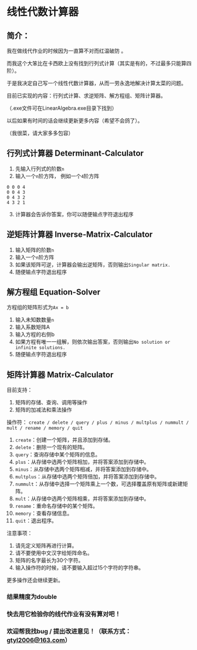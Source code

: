 # 线性代数计算器
## 简介：
我在做线代作业的时候因为一直算不对而红温破防 。

而我这个大笨比在卡西欧上没有找到行列式计算（其实是有的，不过最多只能算四阶）。

于是我决定自己写一个线性代数计算器，从而一劳永逸地解决计算太菜的问题。

目前已实现的内容：行列式计算、求逆矩阵、解方程组、矩阵计算器。

（.exe文件可在LinearAlgebra.exe目录下找到）

以后如果有时间的话会继续更新更多内容（希望不会鸽了）。

（我很菜，请大家多多包容）

## 行列式计算器 Determinant-Calculator
1. 先输入行列式的阶数`n`
2. 输入一个`n`阶方阵， 例如一个`4`阶方阵
 ```
 0 0 0 4
 0 0 4 3
 0 4 3 2
 4 3 2 1
 ```
3. 计算器会告诉你答案，你可以随便输点字符退出程序

## 逆矩阵计算器 Inverse-Matrix-Calculator
1. 输入矩阵的阶数`n`
2. 输入一个`n`阶方阵
3. 如果该矩阵可逆，计算器会输出逆矩阵，否则输出`Singular matrix.`
4. 随便输点字符退出程序

## 解方程组 Equation-Solver
方程组的矩阵形式为`Ax = b`
1. 输入未知数数量`n`
2. 输入系数矩阵A
3. 输入方程的右侧b
4. 如果方程有唯一一组解，则依次输出答案，否则输出`No solution or infinite solutions.`
5. 随便输点字符退出程序

## 矩阵计算器 Matrix-Calculator
目前支持：
1. 矩阵的存储、查询、调用等操作
2. 矩阵的加减法和乘法操作

操作符： `create / delete / query / plus / minus / multplus / nummult / mult / rename / memory / quit `
1. `create`：创建一个矩阵，并且添加到存储。
2. `delete`：删除一个现有的矩阵。
3. `query`：查询存储中某个矩阵的信息。
4. `plus`：从存储中选两个矩阵相加，并将答案添加到存储中。
5. `minus`：从存储中选两个矩阵相减，并将答案添加到存储中。
6. `multplus`：从存储中选两个矩阵倍加，并将答案添加到存储中。
7. `nummult`：从存储中选择一个矩阵乘上一个数，可选择覆盖原有矩阵或新建矩阵。
8. `mult`：从存储中选两个矩阵相乘，并将答案添加到存储中。
9. `rename`：重命名存储中的某个矩阵。
10. `memory`：查看存储信息。
11. `quit`：退出程序。

注意事项：
1. 请先定义矩阵再进行计算。
2. 请不要使用中文汉字给矩阵命名。
3. 矩阵的名字最长为30个字符。
4. 输入操作符的时候，请不要输入超过15个字符的字符串。

更多操作还会继续更新。

### 结果精度为double

### 快去用它检验你的线代作业有没有算对吧！
### 欢迎帮我找bug / 提出改进意见！（联系方式：gtyl2006@163.com）